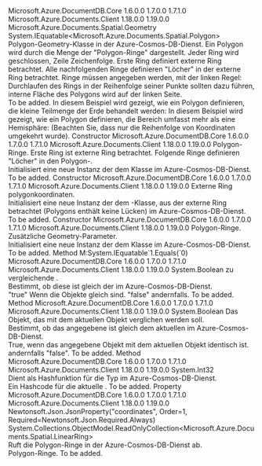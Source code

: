 <Type Name="Polygon" FullName="Microsoft.Azure.Documents.Spatial.Polygon">
  <TypeSignature Language="C#" Value="public sealed class Polygon : Microsoft.Azure.Documents.Spatial.Geometry, IEquatable&lt;Microsoft.Azure.Documents.Spatial.Polygon&gt;" />
  <TypeSignature Language="ILAsm" Value=".class public auto ansi sealed beforefieldinit Polygon extends Microsoft.Azure.Documents.Spatial.Geometry implements class System.IEquatable`1&lt;class Microsoft.Azure.Documents.Spatial.Polygon&gt;" />
  <TypeSignature Language="DocId" Value="T:Microsoft.Azure.Documents.Spatial.Polygon" />
  <TypeSignature Language="VB.NET" Value="Public NotInheritable Class Polygon&#xA;Inherits Geometry&#xA;Implements IEquatable(Of Polygon)" />
  <TypeSignature Language="F#" Value="type Polygon = class&#xA;    inherit Geometry&#xA;    interface IEquatable&lt;Polygon&gt;" />
  <AssemblyInfo>
    <AssemblyName>Microsoft.Azure.DocumentDB.Core</AssemblyName>
    <AssemblyVersion>1.6.0.0</AssemblyVersion>
    <AssemblyVersion>1.7.0.0</AssemblyVersion>
    <AssemblyVersion>1.7.1.0</AssemblyVersion>
  </AssemblyInfo>
  <AssemblyInfo>
    <AssemblyName>Microsoft.Azure.Documents.Client</AssemblyName>
    <AssemblyVersion>1.18.0.0</AssemblyVersion>
    <AssemblyVersion>1.19.0.0</AssemblyVersion>
  </AssemblyInfo>
  <Base>
    <BaseTypeName>Microsoft.Azure.Documents.Spatial.Geometry</BaseTypeName>
  </Base>
  <Interfaces>
    <Interface>
      <InterfaceName>System.IEquatable&lt;Microsoft.Azure.Documents.Spatial.Polygon&gt;</InterfaceName>
    </Interface>
  </Interfaces>
  <Docs>
    <summary>
      <para>
            Polygon-Geometry-Klasse in der Azure-Cosmos-DB-Dienst.
            </para>
      <para>
            Ein Polygon wird durch die Menge der "Polygon-Ringe" dargestellt. Jeder Ring wird geschlossen, Zeile Zeichenfolge.
            Erste Ring definiert externe Ring betrachtet. Alle nachfolgenden Ringe definieren "Löcher" in der externe Ring betrachtet.
            </para>
      <para>
            Ringe müssen angegeben werden, mit der linken Regel: Durchlaufen des Rings in der Reihenfolge seiner Punkte sollten dazu führen, interne Fläche des Polygons wird auf der linken Seite.
            </para>
    </summary>
    <remarks>To be added.</remarks>
    <example>
            In diesem Beispiel wird gezeigt, wie ein Polygon definieren, die kleine Teilmenge der Erde behandelt werden:
            <code language="c#"><![CDATA[
            var polygon = new Polygon(
                    new[]
                    {
                        new Position(20.0, 20.0),
                        new Position(30.0, 20.0),
                        new Position(30.0, 30.0),
                        new Position(20.0, 30.0)
                        new Position(20.0, 20.0)
                    });
            ]]></code></example>
    <example>
            In diesem Beispiel wird gezeigt, wie ein Polygon definieren, die Bereich umfasst mehr als eine Hemisphäre: (Beachten Sie, dass nur die Reihenfolge von Koordinaten umgekehrt wurde).
            <code language="c#"><![CDATA[
            var polygon = new Polygon(
            new[]
                    {
                    new Position(20.0, 20.0),
                        new Position(20.0, 30.0),
                        new Position(30.0, 30.0),
                        new Position(30.0, 20.0)
                        new Position(20.0, 20.0)
                        });
                    ]]></code></example>
  </Docs>
  <Members>
    <Member MemberName=".ctor">
      <MemberSignature Language="C#" Value="public Polygon (System.Collections.Generic.IList&lt;Microsoft.Azure.Documents.Spatial.LinearRing&gt; rings);" />
      <MemberSignature Language="ILAsm" Value=".method public hidebysig specialname rtspecialname instance void .ctor(class System.Collections.Generic.IList`1&lt;class Microsoft.Azure.Documents.Spatial.LinearRing&gt; rings) cil managed" />
      <MemberSignature Language="DocId" Value="M:Microsoft.Azure.Documents.Spatial.Polygon.#ctor(System.Collections.Generic.IList{Microsoft.Azure.Documents.Spatial.LinearRing})" />
      <MemberSignature Language="VB.NET" Value="Public Sub New (rings As IList(Of LinearRing))" />
      <MemberSignature Language="F#" Value="new Microsoft.Azure.Documents.Spatial.Polygon : System.Collections.Generic.IList&lt;Microsoft.Azure.Documents.Spatial.LinearRing&gt; -&gt; Microsoft.Azure.Documents.Spatial.Polygon" Usage="new Microsoft.Azure.Documents.Spatial.Polygon rings" />
      <MemberType>Constructor</MemberType>
      <AssemblyInfo>
        <AssemblyName>Microsoft.Azure.DocumentDB.Core</AssemblyName>
        <AssemblyVersion>1.6.0.0</AssemblyVersion>
        <AssemblyVersion>1.7.0.0</AssemblyVersion>
        <AssemblyVersion>1.7.1.0</AssemblyVersion>
      </AssemblyInfo>
      <AssemblyInfo>
        <AssemblyName>Microsoft.Azure.Documents.Client</AssemblyName>
        <AssemblyVersion>1.18.0.0</AssemblyVersion>
        <AssemblyVersion>1.19.0.0</AssemblyVersion>
      </AssemblyInfo>
      <Parameters>
        <Parameter Name="rings" Type="System.Collections.Generic.IList&lt;Microsoft.Azure.Documents.Spatial.LinearRing&gt;" />
      </Parameters>
      <Docs>
        <param name="rings">
          <para>
            Polygon-Ringe.
            </para>
          <para>
            Erste Ring ist externe Ring betrachtet. Folgende Ringe definieren "Löcher" in den Polygon-.
            </para>
        </param>
        <summary>
            Initialisiert eine neue Instanz der dem <see cref="T:Microsoft.Azure.Documents.Spatial.Polygon" /> Klasse im Azure-Cosmos-DB-Dienst.
            </summary>
        <remarks>To be added.</remarks>
      </Docs>
    </Member>
    <Member MemberName=".ctor">
      <MemberSignature Language="C#" Value="public Polygon (System.Collections.Generic.IList&lt;Microsoft.Azure.Documents.Spatial.Position&gt; externalRingPositions);" />
      <MemberSignature Language="ILAsm" Value=".method public hidebysig specialname rtspecialname instance void .ctor(class System.Collections.Generic.IList`1&lt;class Microsoft.Azure.Documents.Spatial.Position&gt; externalRingPositions) cil managed" />
      <MemberSignature Language="DocId" Value="M:Microsoft.Azure.Documents.Spatial.Polygon.#ctor(System.Collections.Generic.IList{Microsoft.Azure.Documents.Spatial.Position})" />
      <MemberSignature Language="VB.NET" Value="Public Sub New (externalRingPositions As IList(Of Position))" />
      <MemberSignature Language="F#" Value="new Microsoft.Azure.Documents.Spatial.Polygon : System.Collections.Generic.IList&lt;Microsoft.Azure.Documents.Spatial.Position&gt; -&gt; Microsoft.Azure.Documents.Spatial.Polygon" Usage="new Microsoft.Azure.Documents.Spatial.Polygon externalRingPositions" />
      <MemberType>Constructor</MemberType>
      <AssemblyInfo>
        <AssemblyName>Microsoft.Azure.DocumentDB.Core</AssemblyName>
        <AssemblyVersion>1.6.0.0</AssemblyVersion>
        <AssemblyVersion>1.7.0.0</AssemblyVersion>
        <AssemblyVersion>1.7.1.0</AssemblyVersion>
      </AssemblyInfo>
      <AssemblyInfo>
        <AssemblyName>Microsoft.Azure.Documents.Client</AssemblyName>
        <AssemblyVersion>1.18.0.0</AssemblyVersion>
        <AssemblyVersion>1.19.0.0</AssemblyVersion>
      </AssemblyInfo>
      <Parameters>
        <Parameter Name="externalRingPositions" Type="System.Collections.Generic.IList&lt;Microsoft.Azure.Documents.Spatial.Position&gt;" />
      </Parameters>
      <Docs>
        <param name="externalRingPositions">
            Externe Ring polygonkoordinaten.
            </param>
        <summary>
            Initialisiert eine neue Instanz der dem <see cref="T:Microsoft.Azure.Documents.Spatial.Polygon" /> -Klasse, aus der externe Ring betrachtet (Polygons enthält keine Lücken) im Azure-Cosmos-DB-Dienst.
            </summary>
        <remarks>To be added.</remarks>
      </Docs>
    </Member>
    <Member MemberName=".ctor">
      <MemberSignature Language="C#" Value="public Polygon (System.Collections.Generic.IList&lt;Microsoft.Azure.Documents.Spatial.LinearRing&gt; rings, Microsoft.Azure.Documents.Spatial.GeometryParams geometryParams);" />
      <MemberSignature Language="ILAsm" Value=".method public hidebysig specialname rtspecialname instance void .ctor(class System.Collections.Generic.IList`1&lt;class Microsoft.Azure.Documents.Spatial.LinearRing&gt; rings, class Microsoft.Azure.Documents.Spatial.GeometryParams geometryParams) cil managed" />
      <MemberSignature Language="DocId" Value="M:Microsoft.Azure.Documents.Spatial.Polygon.#ctor(System.Collections.Generic.IList{Microsoft.Azure.Documents.Spatial.LinearRing},Microsoft.Azure.Documents.Spatial.GeometryParams)" />
      <MemberSignature Language="F#" Value="new Microsoft.Azure.Documents.Spatial.Polygon : System.Collections.Generic.IList&lt;Microsoft.Azure.Documents.Spatial.LinearRing&gt; * Microsoft.Azure.Documents.Spatial.GeometryParams -&gt; Microsoft.Azure.Documents.Spatial.Polygon" Usage="new Microsoft.Azure.Documents.Spatial.Polygon (rings, geometryParams)" />
      <MemberType>Constructor</MemberType>
      <AssemblyInfo>
        <AssemblyName>Microsoft.Azure.DocumentDB.Core</AssemblyName>
        <AssemblyVersion>1.6.0.0</AssemblyVersion>
        <AssemblyVersion>1.7.0.0</AssemblyVersion>
        <AssemblyVersion>1.7.1.0</AssemblyVersion>
      </AssemblyInfo>
      <AssemblyInfo>
        <AssemblyName>Microsoft.Azure.Documents.Client</AssemblyName>
        <AssemblyVersion>1.18.0.0</AssemblyVersion>
        <AssemblyVersion>1.19.0.0</AssemblyVersion>
      </AssemblyInfo>
      <Parameters>
        <Parameter Name="rings" Type="System.Collections.Generic.IList&lt;Microsoft.Azure.Documents.Spatial.LinearRing&gt;" />
        <Parameter Name="geometryParams" Type="Microsoft.Azure.Documents.Spatial.GeometryParams" />
      </Parameters>
      <Docs>
        <param name="rings">
            Polygon-Ringe.
            </param>
        <param name="geometryParams">
            Zusätzliche Geometry-Parameter.
            </param>
        <summary>
            Initialisiert eine neue Instanz der dem <see cref="T:Microsoft.Azure.Documents.Spatial.Polygon" /> Klasse im Azure-Cosmos-DB-Dienst.
            </summary>
        <remarks>To be added.</remarks>
      </Docs>
    </Member>
    <Member MemberName="Equals">
      <MemberSignature Language="C#" Value="public bool Equals (Microsoft.Azure.Documents.Spatial.Polygon other);" />
      <MemberSignature Language="ILAsm" Value=".method public hidebysig newslot virtual instance bool Equals(class Microsoft.Azure.Documents.Spatial.Polygon other) cil managed" />
      <MemberSignature Language="DocId" Value="M:Microsoft.Azure.Documents.Spatial.Polygon.Equals(Microsoft.Azure.Documents.Spatial.Polygon)" />
      <MemberSignature Language="VB.NET" Value="Public Function Equals (other As Polygon) As Boolean" />
      <MemberSignature Language="F#" Value="override this.Equals : Microsoft.Azure.Documents.Spatial.Polygon -&gt; bool" Usage="polygon.Equals other" />
      <MemberType>Method</MemberType>
      <Implements>
        <InterfaceMember>M:System.IEquatable`1.Equals(`0)</InterfaceMember>
      </Implements>
      <AssemblyInfo>
        <AssemblyName>Microsoft.Azure.DocumentDB.Core</AssemblyName>
        <AssemblyVersion>1.6.0.0</AssemblyVersion>
        <AssemblyVersion>1.7.0.0</AssemblyVersion>
        <AssemblyVersion>1.7.1.0</AssemblyVersion>
      </AssemblyInfo>
      <AssemblyInfo>
        <AssemblyName>Microsoft.Azure.Documents.Client</AssemblyName>
        <AssemblyVersion>1.18.0.0</AssemblyVersion>
        <AssemblyVersion>1.19.0.0</AssemblyVersion>
      </AssemblyInfo>
      <ReturnValue>
        <ReturnType>System.Boolean</ReturnType>
      </ReturnValue>
      <Parameters>
        <Parameter Name="other" Type="Microsoft.Azure.Documents.Spatial.Polygon" />
      </Parameters>
      <Docs>
        <param name="other">
          <see cref="T:Microsoft.Azure.Documents.Spatial.Polygon" />zu vergleichende <see cref="T:Microsoft.Azure.Documents.Spatial.Polygon" />.</param>
        <summary>
            Bestimmt, ob diese <see cref="T:Microsoft.Azure.Documents.Spatial.Polygon" /> ist gleich der <paramref name="other" /> im Azure-Cosmos-DB-Dienst.
            </summary>
        <returns>
          <c>"true"</c> Wenn die Objekte gleich sind. <c>"false"</c> andernfalls.</returns>
        <remarks>To be added.</remarks>
      </Docs>
    </Member>
    <Member MemberName="Equals">
      <MemberSignature Language="C#" Value="public override bool Equals (object obj);" />
      <MemberSignature Language="ILAsm" Value=".method public hidebysig virtual instance bool Equals(object obj) cil managed" />
      <MemberSignature Language="DocId" Value="M:Microsoft.Azure.Documents.Spatial.Polygon.Equals(System.Object)" />
      <MemberSignature Language="VB.NET" Value="Public Overrides Function Equals (obj As Object) As Boolean" />
      <MemberSignature Language="F#" Value="override this.Equals : obj -&gt; bool" Usage="polygon.Equals obj" />
      <MemberType>Method</MemberType>
      <AssemblyInfo>
        <AssemblyName>Microsoft.Azure.DocumentDB.Core</AssemblyName>
        <AssemblyVersion>1.6.0.0</AssemblyVersion>
        <AssemblyVersion>1.7.0.0</AssemblyVersion>
        <AssemblyVersion>1.7.1.0</AssemblyVersion>
      </AssemblyInfo>
      <AssemblyInfo>
        <AssemblyName>Microsoft.Azure.Documents.Client</AssemblyName>
        <AssemblyVersion>1.18.0.0</AssemblyVersion>
        <AssemblyVersion>1.19.0.0</AssemblyVersion>
      </AssemblyInfo>
      <ReturnValue>
        <ReturnType>System.Boolean</ReturnType>
      </ReturnValue>
      <Parameters>
        <Parameter Name="obj" Type="System.Object" />
      </Parameters>
      <Docs>
        <param name="obj">Das Objekt, das mit dem aktuellen Objekt verglichen werden soll. </param>
        <summary>
            Bestimmt, ob das angegebene <see cref="T:Microsoft.Azure.Documents.Spatial.Polygon" /> ist gleich dem aktuellen <see cref="T:Microsoft.Azure.Documents.Spatial.Polygon" /> im Azure-Cosmos-DB-Dienst.
            </summary>
        <returns>
            True, wenn das angegebene Objekt mit dem aktuellen Objekt identisch ist. andernfalls "false".
            </returns>
        <remarks>To be added.</remarks>
      </Docs>
    </Member>
    <Member MemberName="GetHashCode">
      <MemberSignature Language="C#" Value="public override int GetHashCode ();" />
      <MemberSignature Language="ILAsm" Value=".method public hidebysig virtual instance int32 GetHashCode() cil managed" />
      <MemberSignature Language="DocId" Value="M:Microsoft.Azure.Documents.Spatial.Polygon.GetHashCode" />
      <MemberSignature Language="VB.NET" Value="Public Overrides Function GetHashCode () As Integer" />
      <MemberSignature Language="F#" Value="override this.GetHashCode : unit -&gt; int" Usage="polygon.GetHashCode " />
      <MemberType>Method</MemberType>
      <AssemblyInfo>
        <AssemblyName>Microsoft.Azure.DocumentDB.Core</AssemblyName>
        <AssemblyVersion>1.6.0.0</AssemblyVersion>
        <AssemblyVersion>1.7.0.0</AssemblyVersion>
        <AssemblyVersion>1.7.1.0</AssemblyVersion>
      </AssemblyInfo>
      <AssemblyInfo>
        <AssemblyName>Microsoft.Azure.Documents.Client</AssemblyName>
        <AssemblyVersion>1.18.0.0</AssemblyVersion>
        <AssemblyVersion>1.19.0.0</AssemblyVersion>
      </AssemblyInfo>
      <ReturnValue>
        <ReturnType>System.Int32</ReturnType>
      </ReturnValue>
      <Parameters />
      <Docs>
        <summary>
            Dient als Hashfunktion für die <see cref="T:Microsoft.Azure.Documents.Spatial.Polygon" /> Typ im Azure-Cosmos-DB-Dienst.
            </summary>
        <returns>
            Ein Hashcode für die aktuelle <see cref="T:Microsoft.Azure.Documents.Spatial.Polygon" />.
            </returns>
        <remarks>To be added.</remarks>
      </Docs>
    </Member>
    <Member MemberName="Rings">
      <MemberSignature Language="C#" Value="public System.Collections.ObjectModel.ReadOnlyCollection&lt;Microsoft.Azure.Documents.Spatial.LinearRing&gt; Rings { get; }" />
      <MemberSignature Language="ILAsm" Value=".property instance class System.Collections.ObjectModel.ReadOnlyCollection`1&lt;class Microsoft.Azure.Documents.Spatial.LinearRing&gt; Rings" />
      <MemberSignature Language="DocId" Value="P:Microsoft.Azure.Documents.Spatial.Polygon.Rings" />
      <MemberSignature Language="VB.NET" Value="Public ReadOnly Property Rings As ReadOnlyCollection(Of LinearRing)" />
      <MemberSignature Language="F#" Value="member this.Rings : System.Collections.ObjectModel.ReadOnlyCollection&lt;Microsoft.Azure.Documents.Spatial.LinearRing&gt;" Usage="Microsoft.Azure.Documents.Spatial.Polygon.Rings" />
      <MemberType>Property</MemberType>
      <AssemblyInfo>
        <AssemblyName>Microsoft.Azure.DocumentDB.Core</AssemblyName>
        <AssemblyVersion>1.6.0.0</AssemblyVersion>
        <AssemblyVersion>1.7.0.0</AssemblyVersion>
        <AssemblyVersion>1.7.1.0</AssemblyVersion>
      </AssemblyInfo>
      <AssemblyInfo>
        <AssemblyName>Microsoft.Azure.Documents.Client</AssemblyName>
        <AssemblyVersion>1.18.0.0</AssemblyVersion>
        <AssemblyVersion>1.19.0.0</AssemblyVersion>
      </AssemblyInfo>
      <Attributes>
        <Attribute>
          <AttributeName>Newtonsoft.Json.JsonProperty("coordinates", Order=1, Required=Newtonsoft.Json.Required.Always)</AttributeName>
        </Attribute>
      </Attributes>
      <ReturnValue>
        <ReturnType>System.Collections.ObjectModel.ReadOnlyCollection&lt;Microsoft.Azure.Documents.Spatial.LinearRing&gt;</ReturnType>
      </ReturnValue>
      <Docs>
        <summary>
            Ruft die Polygon-Ringe in der Azure-Cosmos-DB-Dienst ab.
            </summary>
        <value>
            Polygon-Ringe.
            </value>
        <remarks>To be added.</remarks>
      </Docs>
    </Member>
  </Members>
</Type>